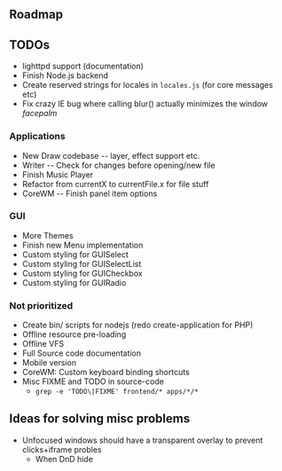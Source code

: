 
## Roadmap

## TODOs
* lighttpd support (documentation)
* Finish Node.js backend
* Create reserved strings for locales in `locales.js` (for core messages etc)
* Fix crazy IE bug where calling blur() actually minimizes the window *facepalm*

### Applications
* New Draw codebase -- layer, effect support etc.
* Writer -- Check for changes before opening/new file
* Finish Music Player
* Refactor from currentX to currentFile.x for file stuff
* CoreWM -- Finish panel item options

### GUI
* More Themes
* Finish new Menu implementation
* Custom styling for GUISelect
* Custom styling for GUISelectList
* Custom styling for GUICheckbox
* Custom styling for GUIRadio

### Not prioritized
* Create bin/ scripts for nodejs (redo create-application for PHP)
* Offline resource pre-loading
* Offline VFS
* Full Source code documentation
* Mobile version
* CoreWM: Custom keyboard binding shortcuts
* Misc FIXME and TODO in source-code
  - `grep -e 'TODO\|FIXME' frontend/* apps/*/*`

## Ideas for solving misc problems
* Unfocused windows should have a transparent overlay to prevent clicks+iframe probles
  * When DnD hide
